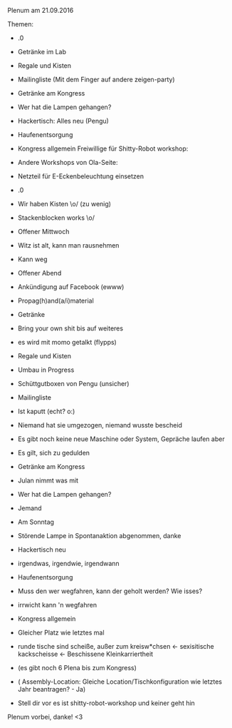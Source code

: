 Plenum am 21.09.2016

Themen:

- .0
- Getränke im Lab
- Regale und Kisten
- Mailingliste (Mit dem Finger auf andere zeigen-party)
- Getränke am Kongress
- Wer hat die Lampen gehangen?
- Hackertisch: Alles neu (Pengu)
- Haufenentsorgung
- Kongress allgemein
Freiwillige für Shitty-Robot workshop:

- Andere Workshops von Ola-Seite:

- Netzteil für E-Eckenbeleuchtung einsetzen
- .0
- Wir haben Kisten \o/ (zu wenig)
- Stackenblocken works \o/

- Offener Mittwoch
- Witz ist alt, kann man rausnehmen
- Kann weg
- Offener Abend
- Ankündigung auf Facebook (ewww)
- Propag(h)and(a/i)material

- Getränke
- Bring your own shit bis auf weiteres
- es wird mit momo getalkt (flypps)

- Regale und Kisten
- Umbau in Progress
- Schüttgutboxen von Pengu (unsicher)

- Mailingliste
- Ist kaputt (echt? o:)
- Niemand hat sie umgezogen, niemand wusste bescheid
- Es gibt noch keine neue Maschine oder System, Gepräche laufen aber
- Es gilt, sich zu gedulden

- Getränke am Kongress
- Julan nimmt was mit

- Wer hat die Lampen gehangen?
- Jemand
- Am Sonntag
- Störende Lampe in Spontanaktion abgenommen, danke

- Hackertisch neu
- irgendwas, irgendwie, irgendwann

- Haufenentsorgung
- Muss den wer wegfahren, kann der geholt werden? Wie isses?
- irrwicht kann 'n wegfahren

- Kongress allgemein
- Gleicher Platz wie letztes mal
- runde tische sind scheiße, außer zum kreisw*chsen <- sexisitische kackscheisse <- Beschissene Kleinkarriertheit
- (es gibt noch 6 Plena bis zum Kongress)
- ( Assembly-Location: Gleiche Location/Tischkonfiguration wie letztes Jahr beantragen? - Ja)
- Stell dir vor es ist shitty-robot-workshop und keiner geht hin


Plenum vorbei, danke! <3

